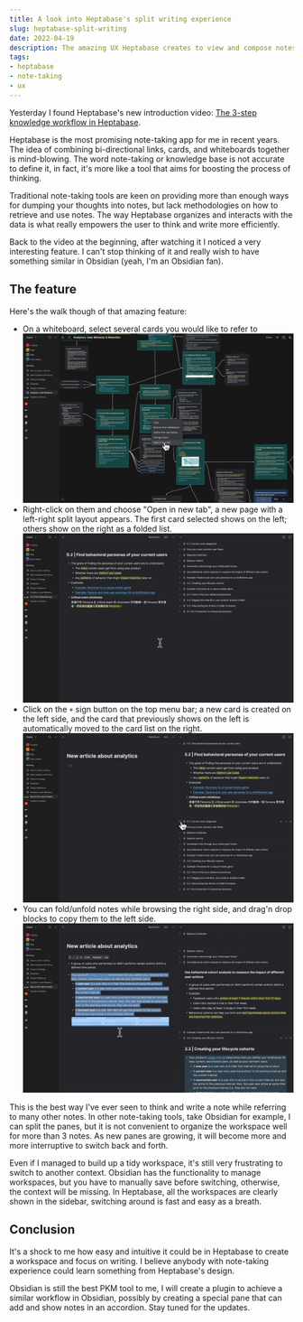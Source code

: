 ```yaml
---
title: A look into Heptabase's split writing experience
slug: heptabase-split-writing
date: 2022-04-19
description: The amazing UX Heptabase creates to view and compose notes
tags:
- heptabase 
- note-taking
- ux
---
```


Yesterday I found Heptabase's new introduction video: [The 3-step knowledge workflow in Heptabase](https://www.youtube.com/watch?v=oVXQx9sz_Wk).

Heptabase is the most promising note-taking app for me in recent years. The idea of combining bi-directional links, cards, and whiteboards together is mind-blowing. The word note-taking or knowledge base is not accurate to define it, in fact, it's more like a tool that aims for boosting the process of thinking.

Traditional note-taking tools are keen on providing more than enough ways for dumping your thoughts into notes, but lack methodologies on how to retrieve and use notes. The way Heptabase organizes and interacts with the data is what really empowers the user to think and write more efficiently.

Back to the video at the beginning, after watching it I noticed a very interesting feature. I can't stop thinking of it and really wish to have something similar in Obsidian (yeah, I'm an Obsidian fan).

## The feature

Here's the walk though of that amazing feature:

-  On a whiteboard, select several cards you would like to refer to ![](images/The%203-step%20knowledge%20workflow%20in%20Heptabase%202-36%20screenshot.png)
- Right-click on them and choose "Open in new tab", a new page with a left-right split layout appears. The first card selected shows on the left; others show on the right as a folded list. ![](images/The%203-step%20knowledge%20workflow%20in%20Heptabase%202-39%20screenshot.png)
- Click on the `+` sign button on the top menu bar; a new card is created on the left side, and the card that previously shows on the left is automatically moved to the card list on the right.  ![](images/The%203-step%20knowledge%20workflow%20in%20Heptabase%202-53%20screenshot.png)
- You can fold/unfold notes while browsing the right side, and drag'n drop blocks to copy them to the left side. ![](images/The%203-step%20knowledge%20workflow%20in%20Heptabase%203-6%20screenshot.png)

This is the best way I've ever seen to think and write a note while referring to many other notes. In other note-taking tools, take Obsidian for example, I can split the panes, but it is not convenient to organize the workspace well for more than 3 notes. As new panes are growing, it will become more and more interruptive to switch back and forth.

Even if I managed to build up a tidy workspace, it's still very frustrating to switch to another context. Obsidian has the functionality to manage workspaces, but you have to manually save before switching, otherwise, the context will be missing. In Heptabase, all the workspaces are clearly shown in the sidebar, switching around is fast and easy as a breath.

## Conclusion

It's a shock to me how easy and intuitive it could be in Heptabase to create a workspace and focus on writing. I believe anybody with note-taking experience could learn something from Heptabase's design.

Obsidian is still the best PKM tool to me, I will create a plugin to achieve a similar workflow in Obsidian, possibly by creating a special pane that can add and show notes in an accordion. Stay tuned for the updates.